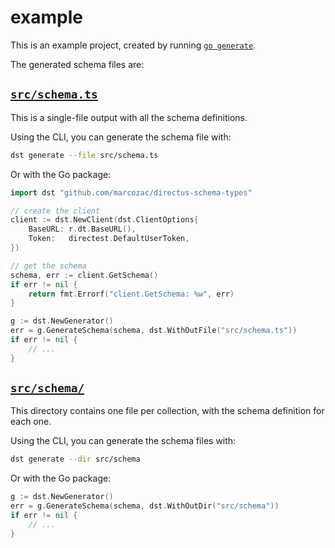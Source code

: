 # example

This is an example project, created by running [`go generate`](./generate.go).

The generated schema files are:

## [`src/schema.ts`](./src/schema.ts)

This is a single-file output with all the schema definitions.

Using the CLI, you can generate the schema file with:

```sh
dst generate --file src/schema.ts
```

Or with the Go package:

```go
import dst "github.com/marcozac/directus-schema-types"

// create the client
client := dst.NewClient(dst.ClientOptions{
    BaseURL: r.dt.BaseURL(),
    Token:   directest.DefaultUserToken,
})

// get the schema
schema, err := client.GetSchema()
if err != nil {
    return fmt.Errorf("client.GetSchema: %w", err)
}

g := dst.NewGenerator()
err = g.GenerateSchema(schema, dst.WithOutFile("src/schema.ts"))
if err != nil {
    // ...
}
```

## [`src/schema/`](./src/schema)

This directory contains one file per collection, with the schema definition for each one.

Using the CLI, you can generate the schema files with:

```sh
dst generate --dir src/schema
```

Or with the Go package:

```go
g := dst.NewGenerator()
err = g.GenerateSchema(schema, dst.WithOutDir("src/schema"))
if err != nil {
    // ...
}
```
